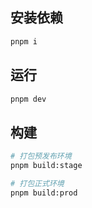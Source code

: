 ## 安装依赖

```bash
pnpm i
```

## 运行

```bash
pnpm dev
```

## 构建

```bash
# 打包预发布环境
pnpm build:stage

# 打包正式环境
pnpm build:prod
```
